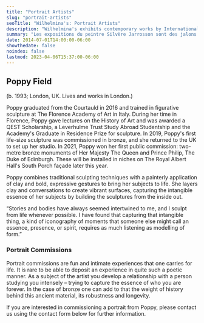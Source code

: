```yaml
---
title: "Portrait Artists"
slug: "portrait-artists"
seoTitle: "Wilhelmina's: Portrait Artists"
description: "Wilhelmina's exhibits contemporary works by International artists on Hydra between June and October. The exhibitions are displayed inside a historic building on Mandraki Beach that was once the Captain’s Mansion. This year the artists displayed are vastly different but share in common supreme technical skill and treat subjects rooted in universal themes, particularly nature, myth, philosophy and dreams."
summary: "Les expositions du peintre Silvère Jarrosson sont des jalons de son cheminement artistique, chacune abordant une thématique, un regard sur la peinture contemporaine et la façon de l'exposer. Solo ou collectives, en galerie ou dans des institutions culturelles, chacune traduit une certaine lecture de son œuvre."
date: 2014-07-01T14:00:00-06:00
showthedate: false
noindex: false
lastmod: 2023-04-06T15:37:00-06:00
---
```


## Poppy Field

(b. 1993; London, UK. Lives and works in London.)

Poppy graduated from the Courtauld in 2016 and trained in figurative sculpture at The Florence Academy of Art in Italy. During her time in Florence, Poppy gave lectures on the History of Art and was awarded a QEST Scholarship, a Leverhulme Trust Study Abroad Studentship and the Academy's Graduate in Residence Prize for sculpture. In 2019, Poppy's first life-size sculpture was commissioned in bronze, and she returned to the UK to set up her studio. In 2021, Poppy won her first public commission: two-metre bronze monuments of Her Majesty The Queen and Prince Philip, The Duke of Edinburgh. These will be installed in niches on The Royal Albert Hall's South Porch façade later this year.

Poppy combines traditional sculpting techniques with a painterly application of clay and bold, expressive gestures to bring her subjects to life. She layers clay and conversations to create vibrant surfaces, capturing the intangible essence of her subjects by building the sculptures from the inside out.

“Stories and bodies have always seemed intertwined to me, and I sculpt from life whenever possible. I have found that capturing that intangible thing, a kind of iconography of moments that someone else might call an essence, presence, or spirit, requires as much listening as modelling of form.”

### Portrait Commissions

Portrait commissions are fun and intimate experiences that one carries for life. It is rare to be able to deposit an experience in quite such a poetic manner. As a subject of the artist you develop a relationship with a person studying you intensely – trying to capture the essence of who you are forever. In the case of bronze one can add to that the weight of history behind this ancient material, its robustness and longevity.

If you are interested in commissioning a portrait from Poppy, please contact us using the contact form below for further information.
